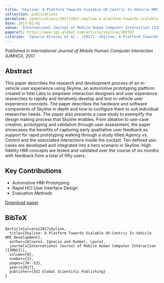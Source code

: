 ```yaml
---
title: 'Skyline: A Platform Towards Scalable UX-Centric In-Vehicle HMI Development'
collection: publications
permalink: /publications/2017/2017-skyline-a-platform-towards-scalable-ux-centric-in
date: 2017-01-01
venue: 'International Journal of Mobile Human Computer Interaction (IJMHCI)'
paperurl: https://www.igi-global.com/article/skyline/181597
citation: 'Ignacio Alvarez et al.. (2017). Skyline: A Platform Towards Scalable UX-Centric In-Vehicle HMI Development. International Journal of Mobile Human Computer Interaction (IJMHCI).'
---
```


Published in *International Journal of Mobile Human Computer Interaction (IJMHCI)*, 2017

## Abstract

This paper describes the research and development process of an in-vehicle user experience using Skyline, an automotive prototyping platform created in Intel Labs to empower interaction designers and user experience researches to rapidly and iteratively develop and test in-vehicle user experience concepts. The paper describes the hardware and software components of Skyline in depth and how to configure them to suit individual researcher needs. The paper also presents a case study to exemplify the design making process that Skyline enables. From ideation to use-case creation, prototyping and validation through user assessment, the paper showcases the benefits of capturing early qualitative user feedback as support for rapid prototyping walking through a study titled Agency vs. Control and the associated interactions inside the cockpit. Ten defined use-cases are developed and integrated into a hero scenario in Skyline. High fidelity HMI concepts are tested and validated over the course of six months with feedback from a total of fifty users.

## Key Contributions

* Automotive HMI Prototyping
* Rapid HCI User Interface Design
* Evaluation Methods

[Download paper](https://www.igi-global.com/article/skyline/181597)

## BibTeX

```
@article{alvarez2017skyline,
  title={Skyline: A Platform Towards Scalable UX-Centric In-Vehicle HMI Development},
  author={Alvarez, Ignacio and Rumbel, Laura},
  journal={International Journal of Mobile Human Computer Interaction (IJMHCI)},
  volume={9},
  number={3},
  pages={34--53},
  year={2017},
  publisher={IGI Global Scientific Publishing}
}
```